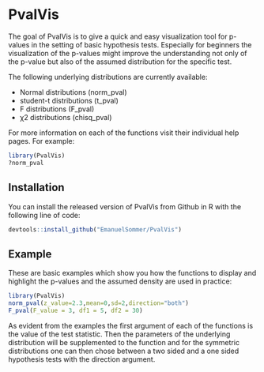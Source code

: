 # PvalVis

<!-- badges: start -->
<!-- badges: end -->

The goal of PvalVis is to give a quick and easy visualization tool for p-values in the setting of basic hypothesis tests. Especially for beginners the visualization of the p-values might improve the understanding not only of the p-value but also of the assumed distribution for the specific test.

The following underlying distributions are currently available:

 * Normal distributions (norm_pval)
 * student-t distributions (t_pval)
 * F distributions (F_pval)
 * χ2 distributions (chisq_pval)
 
For more information on each of the functions visit their individual help pages. For example:

``` r
library(PvalVis)
?norm_pval
```

## Installation

You can install the released version of PvalVis from Github in R with the following line of code:

``` r
devtools::install_github("EmanuelSommer/PvalVis")
```

## Example

These are basic examples which show you how the functions to display and highlight the p-values and the assumed density are used in practice:

``` r
library(PvalVis)
norm_pval(z_value=2.3,mean=0,sd=2,direction="both")
F_pval(F_value = 3, df1 = 5, df2 = 30)
```

As evident from the examples the first argument of each of the functions is the value of the test statistic. Then the parameters of the underlying distribution will be supplemented to the function and for the symmetric distributions one can then chose between a two sided and a one sided hypothesis tests with the direction argument.


